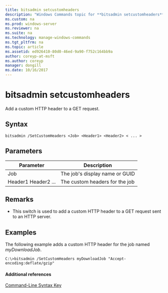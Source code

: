 ```yaml
---
title: bitsadmin setcustomheaders
description: "Windows Commands topic for **bitsadmin setcustomheaders** - add a custom HTTP header to a GET request."
ms.custom: na
ms.prod: windows-server
ms.reviewer: na
ms.suite: na
ms.technology: manage-windows-commands
ms.tgt_pltfrm: na
ms.topic: article
ms.assetid: ed926410-80d0-46ed-9a90-f752c164bb9a
author: coreyp-at-msft
ms.author: coreyp
manager: dongill
ms.date: 10/16/2017
---
```


# bitsadmin setcustomheaders

Add a custom HTTP header to a GET request.

## Syntax

```
bitsadmin /SetCustomHeaders <Job> <Header1> <Header2> < ... >
```

## Parameters

|      Parameter      | Description                    |
| ------------------- | ------------------------------ |
| Job                 | The job's display name or GUID |
| Header1 Header2 ... | The custom headers for the job |

## Remarks

- This switch is used to add a custom HTTP header to a GET request sent to an HTTP server.

## <a name="BKMK_examples"></a>Examples

The following example adds a custom HTTP header for the job named *myDownloadJob*.

```
C:\>bitsadmin /SetCustomHeaders myDownloadJob "Accept-encoding:deflate/gzip"
```

#### Additional references

[Command-Line Syntax Key](command-line-syntax-key.md)
